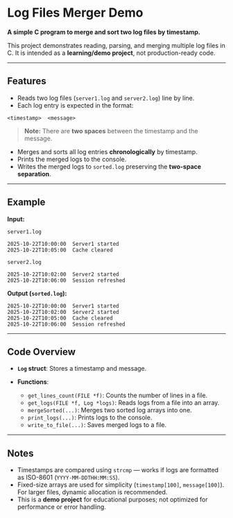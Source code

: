 # Log Files Merger Demo

**A simple C program to merge and sort two log files by timestamp.**

This project demonstrates reading, parsing, and merging multiple log files in C. It is intended as a **learning/demo project**, not production-ready code.

---

## Features

* Reads two log files (`server1.log` and `server2.log`) line by line.
* Each log entry is expected in the format:

```
<timestamp>  <message>
```

> **Note:** There are **two spaces** between the timestamp and the message.

* Merges and sorts all log entries **chronologically** by timestamp.
* Prints the merged logs to the console.
* Writes the merged logs to `sorted.log` preserving the **two-space separation**.

---

## Example

**Input:**

`server1.log`

```
2025-10-22T10:00:00  Server1 started
2025-10-22T10:05:00  Cache cleared
```

`server2.log`

```
2025-10-22T10:02:00  Server2 started
2025-10-22T10:06:00  Session refreshed
```

**Output (`sorted.log`):**

```
2025-10-22T10:00:00  Server1 started
2025-10-22T10:02:00  Server2 started
2025-10-22T10:05:00  Cache cleared
2025-10-22T10:06:00  Session refreshed
```


---


## Code Overview

* **`Log` struct**: Stores a timestamp and message.
* **Functions**:

  * `get_lines_count(FILE *f)`: Counts the number of lines in a file.
  * `get_logs(FILE *f, Log *logs)`: Reads logs from a file into an array.
  * `mergeSorted(...)`: Merges two sorted log arrays into one.
  * `print_logs(...)`: Prints logs to the console.
  * `write_to_file(...)`: Saves merged logs to a file.

---

## Notes

* Timestamps are compared using `strcmp` — works if logs are formatted as ISO-8601 (`YYYY-MM-DDTHH:MM:SS`).
* Fixed-size arrays are used for simplicity (`timestamp[100]`, `message[100]`). For larger files, dynamic allocation is recommended.
* This is a **demo project** for educational purposes; not optimized for performance or error handling.
